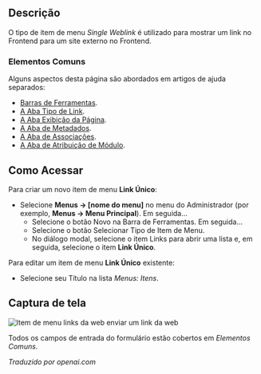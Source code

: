 <!-- Filename: Help4.x:Menus_Menu_Item_Single_Weblink / Display title: Link Único -->

## Descrição

O tipo de item de menu *Single Weblink* é utilizado para mostrar um link no Frontend para um site externo no Frontend.

### Elementos Comuns

Alguns aspectos desta página são abordados em artigos de ajuda separados:

* [Barras de Ferramentas](jdocmanual?article=help/common-elements/toolbars).
* [A Aba Tipo de Link](jdocmanual?article=help/menu-items-common/menu-item-link-type).
* [A Aba Exibição da Página](jdocmanual?article=help/menu-items-common/menu-item-page-display).
* [A Aba de Metadados](jdocmanual?article=help/menu-items-common/menu-item-metadata).
* [A Aba de Associações](jdocmanual?article=help/common-elements/edit-associations).
* [A Aba de Atribuição de Módulo](jdocmanual?article=help/menu-items-common/menu-item-module-assignment).

## Como Acessar

Para criar um novo item de menu **Link Único**:

- Selecione **Menus → \[nome do menu\]** no menu do Administrador
  (por exemplo, **Menus → Menu Principal**). Em seguida...
  - Selecione o botão Novo na Barra de Ferramentas. Em seguida...
  - Selecione o botão Selecionar Tipo de Item de Menu.
  - No diálogo modal, selecione o item Links para abrir uma lista e, em seguida,
	selecione o item **Link Único**.

Para editar um item de menu **Link Único** existente:

- Selecione seu Título na lista *Menus: Itens*.

## Captura de tela

![Item de menu links da web enviar um link da web](../../../pt/images/menu-items/weblinks-single-weblink-details-tab.png)

Todos os campos de entrada do formulário estão cobertos em *Elementos Comuns*.

*Traduzido por openai.com*

